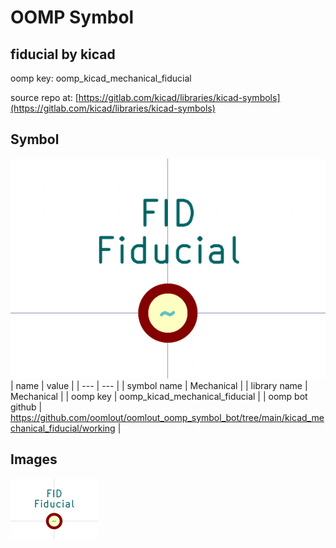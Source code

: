 # OOMP Symbol  
## fiducial  by kicad  
  
oomp key: oomp_kicad_mechanical_fiducial  
  
source repo at: [https://gitlab.com/kicad/libraries/kicad-symbols](https://gitlab.com/kicad/libraries/kicad-symbols)  
## Symbol  
  
[![working.png](working_600.png)](working.png)  
| name | value | 
| --- | --- | 
| symbol name | Mechanical | 
| library name | Mechanical | 
| oomp key | oomp_kicad_mechanical_fiducial | 
| oomp bot github | https://github.com/oomlout/oomlout_oomp_symbol_bot/tree/main/kicad_mechanical_fiducial/working | 
## Images  
  
[![working.png](working_140.png)](working.png)  
